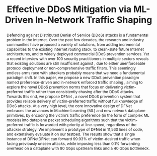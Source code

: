 ---
title: "Effective DDoS Mitigation via ML-Driven In-Network Traffic Shaping"
excerpt: IEEE Transactions on Dependable and Secure Computing 2024
authors: Ziming Zhao, <strong>Zhuotao Liu</strong><sup>✉️</sup>, Huan Chen, Fan Zhang, Zhuoxue Song, Zhaoxuan Li
doi: "https://ieeexplore.ieee.org/abstract/document/10380450"
seq: 3
abstract: "Defending against Distributed Denial of Service (DDoS) attacks is a fundamental problem in the Internet. Over the past few decades, the research and industry communities have proposed a variety of solutions, from adding incremental capabilities to the existing Internet routing stack, to clean-slate future Internet architectures, and to widely deployed commercial DDoS prevention services. Yet a recent interview with over 100 security practitioners in multiple sectors reveals that existing solutions are still insufficient against , due to either unenforceable protocol deployment or non-comprehensive traffic filters. This seemingly endless arms race with attackers probably means that we need a fundamental paradigm shift. In this paper, we propose a new DDoS prevention paradigm named preference-driven and in-network enforced traffic shaping , aiming to explore the novel DDoS prevention norms that focus on delivering victim-preferred traffic rather than consistently chasing after the DDoS attacks. Towards this end, we propose DFNet , a novel DDoS prevention system that provides reliable delivery of victim-preferred traffic without full knowledge of DDoS attacks. At a very high level, the core innovative design of DFNet embraces the advances in Machine Learning (ML) and new network dataplane primitives, by encoding the victim’s traffic preference (in the form of complex ML models) into dataplane packet scheduling algorithms such that the victim-preferred traffic is forwarded with priority at line-speed, regardless of the attacker strategy. We implement a prototype of DFNet in 11,560 lines of code, and extensively evaluate it on our testbed. The results show that a single instance of DFNetDFNet can forward 99.93% of victim-desired traffic when facing previously unseen attacks, while imposing less than 0.1% forwarding overhead on a dataplane with 80 Gbps upstream links and a 40 Gbps bottleneck."
tag: TDSC 24
year: 2024
---